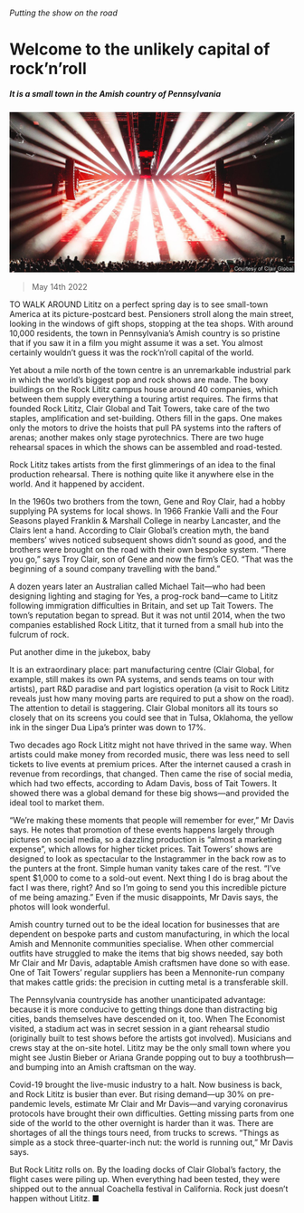 ###### Putting the show on the road

# Welcome to the unlikely capital of rock’n’roll 

##### It is a small town in the Amish country of Pennsylvania 

![image](images/20220514_CUP001_0.jpg) 

> May 14th 2022 

TO WALK AROUND Lititz on a perfect spring day is to see small-town America at its picture-postcard best. Pensioners stroll along the main street, looking in the windows of gift shops, stopping at the tea shops. With around 10,000 residents, the town in Pennsylvania’s Amish country is so pristine that if you saw it in a film you might assume it was a set. You almost certainly wouldn’t guess it was the rock’n’roll capital of the world.

Yet about a mile north of the town centre is an unremarkable industrial park in which the world’s biggest pop and rock shows are made. The boxy buildings on the Rock Lititz campus house around 40 companies, which between them supply everything a touring artist requires. The firms that founded Rock Lititz, Clair Global and Tait Towers, take care of the two staples, amplification and set-building. Others fill in the gaps. One makes only the motors to drive the hoists that pull PA systems into the rafters of arenas; another makes only stage pyrotechnics. There are two huge rehearsal spaces in which the shows can be assembled and road-tested.


Rock Lititz takes artists from the first glimmerings of an idea to the final production rehearsal. There is nothing quite like it anywhere else in the world. And it happened by accident.

In the 1960s two brothers from the town, Gene and Roy Clair, had a hobby supplying PA systems for local shows. In 1966 Frankie Valli and the Four Seasons played Franklin &amp; Marshall College in nearby Lancaster, and the Clairs lent a hand. According to Clair Global’s creation myth, the band members’ wives noticed subsequent shows didn’t sound as good, and the brothers were brought on the road with their own bespoke system. “There you go,” says Troy Clair, son of Gene and now the firm’s CEO. “That was the beginning of a sound company travelling with the band.”

A dozen years later an Australian called Michael Tait—who had been designing lighting and staging for Yes, a prog-rock band—came to Lititz following immigration difficulties in Britain, and set up Tait Towers. The town’s reputation began to spread. But it was not until 2014, when the two companies established Rock Lititz, that it turned from a small hub into the fulcrum of rock.

Put another dime in the jukebox, baby

It is an extraordinary place: part manufacturing centre (Clair Global, for example, still makes its own PA systems, and sends teams on tour with artists), part R&amp;D paradise and part logistics operation (a visit to Rock Lititz reveals just how many moving parts are required to put a show on the road). The attention to detail is staggering. Clair Global monitors all its tours so closely that on its screens you could see that in Tulsa, Oklahoma, the yellow ink in the singer Dua Lipa’s printer was down to 17%.

Two decades ago Rock Lititz might not have thrived in the same way. When artists could make money from recorded music, there was less need to sell tickets to live events at premium prices. After the internet caused a crash in revenue from recordings, that changed. Then came the rise of social media, which had two effects, according to Adam Davis, boss of Tait Towers. It showed there was a global demand for these big shows—and provided the ideal tool to market them.

“We’re making these moments that people will remember for ever,” Mr Davis says. He notes that promotion of these events happens largely through pictures on social media, so a dazzling production is “almost a marketing expense”, which allows for higher ticket prices. Tait Towers’ shows are designed to look as spectacular to the Instagrammer in the back row as to the punters at the front. Simple human vanity takes care of the rest. “I’ve spent $1,000 to come to a sold-out event. Next thing I do is brag about the fact I was there, right? And so I’m going to send you this incredible picture of me being amazing.” Even if the music disappoints, Mr Davis says, the photos will look wonderful.

Amish country turned out to be the ideal location for businesses that are dependent on bespoke parts and custom manufacturing, in which the local Amish and Mennonite communities specialise. When other commercial outfits have struggled to make the items that big shows needed, say both Mr Clair and Mr Davis, adaptable Amish craftsmen have done so with ease. One of Tait Towers’ regular suppliers has been a Mennonite-run company that makes cattle grids: the precision in cutting metal is a transferable skill.

The Pennsylvania countryside has another unanticipated advantage: because it is more conducive to getting things done than distracting big cities, bands themselves have descended on it, too. When The Economist visited, a stadium act was in secret session in a giant rehearsal studio (originally built to test shows before the artists got involved). Musicians and crews stay at the on-site hotel. Lititz may be the only small town where you might see Justin Bieber or Ariana Grande popping out to buy a toothbrush—and bumping into an Amish craftsman on the way.

Covid-19 brought the live-music industry to a halt. Now business is back, and Rock Lititz is busier than ever. But rising demand—up 30% on pre-pandemic levels, estimate Mr Clair and Mr Davis—and varying coronavirus protocols have brought their own difficulties. Getting missing parts from one side of the world to the other overnight is harder than it was. There are shortages of all the things tours need, from trucks to screws. “Things as simple as a stock three-quarter-inch nut: the world is running out,” Mr Davis says.

But Rock Lititz rolls on. By the loading docks of Clair Global’s factory, the flight cases were piling up. When everything had been tested, they were shipped out to the annual Coachella festival in California. Rock just doesn’t happen without Lititz. ■

